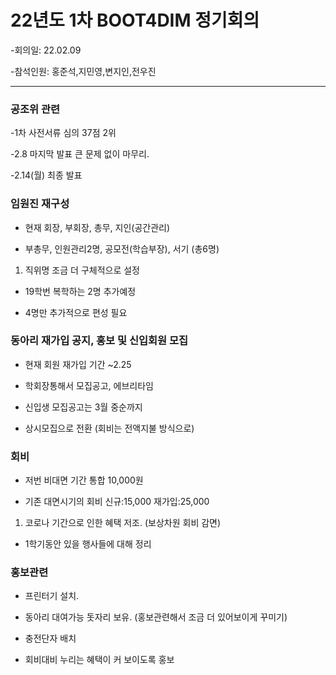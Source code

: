 # 22년도 1차 BOOT4DIM 정기회의

-회의일: 22.02.09

-참석인원: 홍준석,지민영,변지인,전우진

----

### 공조위 관련 
-1차 사전서류 심의 37점 2위 

-2.8 마지막 발표 큰 문제 없이 마무리.

-2.14(월) 최종 발표 


### 임원진 재구성
- 현재 회장, 부회장, 총무, 지인(공간관리)
 
- 부총무, 인원관리2명, 공모전(학습부장), 서기 (총6명)
1. 직위명 조금 더 구체적으로 설정

- 19학번 복학하는 2명 추가예정

- 4명만 추가적으로 편성 필요


### 동아리 재가입 공지, 홍보 및 신입회원 모집 
- 현재 회원 재가입 기간 ~2.25

- 학회장통해서 모집공고, 에브리타임

- 신입생 모집공고는 3월 중순까지

- 상시모집으로 전환 (회비는 전액지불 방식으로)

### 회비
- 저번 비대면 기간 통합 10,000원 

- 기존 대면시기의 회비 신규:15,000  재가입:25,000 
1. 코로나 기간으로 인한 혜택 저조. (보상차원 회비 감면)

- 1학기동안 있을 행사들에 대해 정리


### 홍보관련
- 프린터기 설치.

- 동아리 대여가능 돗자리 보유. (홍보관련해서 조금 더 있어보이게 꾸미기)

- 충전단자 배치

- 회비대비 누리는 혜택이 커 보이도록 홍보
